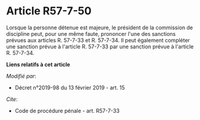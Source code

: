 # Article R57-7-50

Lorsque la personne détenue est majeure, le président de la commission de discipline peut, pour une même faute, prononcer
l'une des sanctions prévues aux articles R. 57-7-33 et R. 57-7-34. Il peut également compléter une sanction prévue à
l'article R. 57-7-33 par une sanction prévue à l'article R. 57-7-34.

**Liens relatifs à cet article**

_Modifié par_:

  - Décret n°2019-98 du 13 février 2019 - art. 15

_Cite_:

  - Code de procédure pénale - art. R57-7-33
